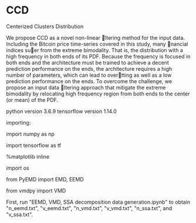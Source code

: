# CCD
Centerized Clusters Distribution

We propose CCD as a novel non-linear ltering method for the input data.
Including the Bitcoin price time-series covered in this study, many nancial
indices suer from the extreme bimodality. That is, the distribution with a
high frequency in both ends of its PDF. Because the frequency is focused in
both ends and the architecture must be trained to achieve a decent prediction
performance on the ends, the architecture requires a high number of parameters,
which can lead to overtting as well as a low prediction performance on the
ends. To overcome the challenge, we propose an input data ltering approach
that mitigate the extreme bimodality by relocating high frequency region from
both ends to the center (or mean) of the PDF.

python version 3.6.9 tensorflow version 1.14.0

importing:

import numpy as np

import tensorflow as tf

%matplotlib inline

import os

from PyEMD import EMD, EEMD

from vmdpy import VMD

First, run "EEMD, VMD, SSA decomposition data generation.ipynb" to obtain "n_eemd.txt", "v_eemd.txt", "n_vmd.txt", "v_vmd.txt", "n_ssa.txt", and "v_ssa.txt".
